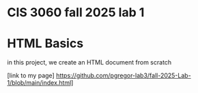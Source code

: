 # CIS 3060 fall 2025 lab 1 
# HTML Basics 

in this project, we create an HTML document from scratch 

[link to my page] https://github.com/pgregor-lab3/fall-2025-Lab-1/blob/main/index.html]
